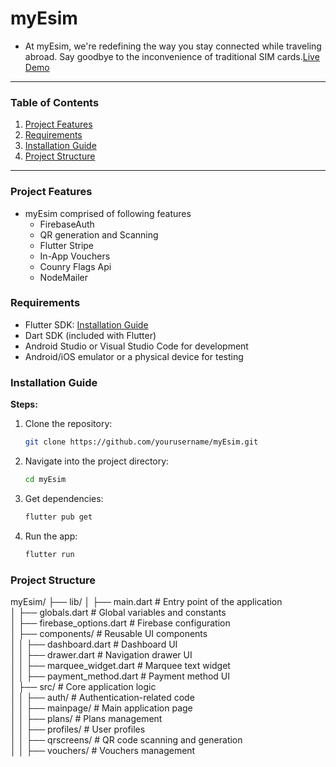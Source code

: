 # myEsim

- At myEsim, we're redefining the way you stay connected while traveling abroad. Say goodbye to the inconvenience of traditional SIM cards.[Live Demo](https://apps.apple.com/pk/app/myesim/id6480527568)
---

### Table of Contents

1. [Project Features](#projectfeatures)
2. [Requirements](#requirements)
3. [Installation Guide](#installation)
4. [Project Structure](#projectstructure)

---

### Project Features
- myEsim comprised of following features
    - FirebaseAuth
    - QR generation and Scanning
    - Flutter Stripe
    - In-App Vouchers
    - Counry Flags Api
    - NodeMailer

### Requirements
- Flutter SDK: [Installation Guide](https://flutter.dev/docs/get-started/install)
- Dart SDK (included with Flutter)
- Android Studio or Visual Studio Code for development
- Android/iOS emulator or a physical device for testing

### Installation Guide

**Steps:**
1. Clone the repository:
   ```bash
   git clone https://github.com/yourusername/myEsim.git

2. Navigate into the project directory:
   ```bash
   cd myEsim

3. Get dependencies:
   ```bash
   flutter pub get

4. Run the app:
   ```bash
   flutter run

### Project Structure

myEsim/
├── lib/
│   ├── main.dart                     # Entry point of the application  
│   ├── globals.dart                  # Global variables and constants  
│   ├── firebase_options.dart         # Firebase configuration  
│   ├── components/                   # Reusable UI components  
│   │   ├── dashboard.dart            # Dashboard UI  
│   │   ├── drawer.dart               # Navigation drawer UI  
│   │   ├── marquee_widget.dart       # Marquee text widget  
│   │   ├── payment_method.dart       # Payment method UI  
│   ├── src/                          # Core application logic  
│   │   ├── auth/                     # Authentication-related code  
│   │   ├── mainpage/                 # Main application page  
│   │   ├── plans/                    # Plans management  
│   │   ├── profiles/                 # User profiles  
│   │   ├── qrscreens/                # QR code scanning and generation  
│   │   ├── vouchers/                 # Vouchers management  

